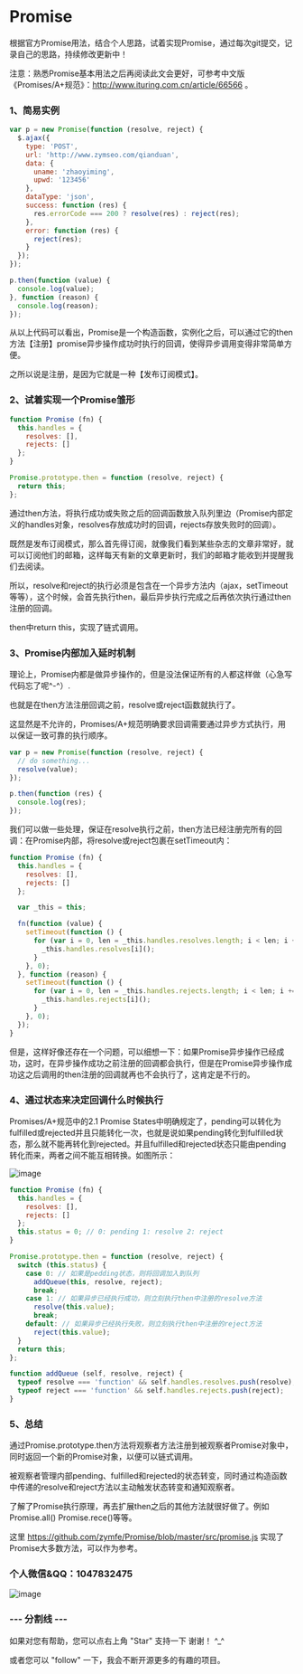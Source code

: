 # Promise

根据官方Promise用法，结合个人思路，试着实现Promise，通过每次git提交，记录自己的思路，持续修改更新中！

注意：熟悉Promise基本用法之后再阅读此文会更好，可参考中文版《Promises/A+规范》：http://www.ituring.com.cn/article/66566 。

### 1、简易实例
``` javascript
var p = new Promise(function (resolve, reject) {
  $.ajax({
    type: 'POST',
    url: 'http://www.zymseo.com/qianduan',
    data: {
      uname: 'zhaoyiming',
      upwd: '123456'
    },
    dataType: 'json',
    success: function (res) {
      res.errorCode === 200 ? resolve(res) : reject(res);
    },
    error: function (res) {
      reject(res);
    }
  });
});

p.then(function (value) {
  console.log(value);
}, function (reason) {
  console.log(reason);
});
```
从以上代码可以看出，Promise是一个构造函数，实例化之后，可以通过它的then方法【注册】promise异步操作成功时执行的回调，使得异步调用变得非常简单方便。

之所以说是注册，是因为它就是一种【发布订阅模式】。

### 2、试着实现一个Promise雏形
``` javascript
function Promise (fn) {
  this.handles = {
    resolves: [],
    rejects: []
  };
}

Promise.prototype.then = function (resolve, reject) {
  return this;
};
```
通过then方法，将执行成功或失败之后的回调函数放入队列里边（Promise内部定义的handles对象，resolves存放成功时的回调，rejects存放失败时的回调）。

既然是发布订阅模式，那么首先得订阅，就像我们看到某些杂志的文章非常好，就可以订阅他们的邮箱，这样每天有新的文章更新时，我们的邮箱才能收到并提醒我们去阅读。

所以，resolve和reject的执行必须是包含在一个异步方法内（ajax，setTimeout等等），这个时候，会首先执行then，最后异步执行完成之后再依次执行通过then注册的回调。

then中return this，实现了链式调用。

### 3、Promise内部加入延时机制

理论上，Promise内都是做异步操作的，但是没法保证所有的人都这样做（心急写代码忘了呢^-^）.

也就是在then方法注册回调之前，resolve或reject函数就执行了。

这显然是不允许的，Promises/A+规范明确要求回调需要通过异步方式执行，用以保证一致可靠的执行顺序。
``` javascript
var p = new Promise(function (resolve, reject) {
  // do something...
  resolve(value);
});

p.then(function (res) {
  console.log(res);
});
```
我们可以做一些处理，保证在resolve执行之前，then方法已经注册完所有的回调：在Promise内部，将resolve或reject包裹在setTimeout内：
``` javascript
function Promise (fn) {
  this.handles = {
    resolves: [],
    rejects: []
  };

  var _this = this;

  fn(function (value) {
    setTimeout(function () {
      for (var i = 0, len = _this.handles.resolves.length; i < len; i += 1) {
        _this.handles.resolves[i]();
      }
    }, 0);
  }, function (reason) {
    setTimeout(function () {
      for (var i = 0, len = _this.handles.rejects.length; i < len; i += 1) {
        _this.handles.rejects[i]();
      }
    }, 0);
  });
}
```
但是，这样好像还存在一个问题，可以细想一下：如果Promise异步操作已经成功，这时，在异步操作成功之前注册的回调都会执行，但是在Promise异步操作成功这之后调用的then注册的回调就再也不会执行了，这肯定是不行的。

### 4、通过状态来决定回调什么时候执行

Promises/A+规范中的2.1 Promise States中明确规定了，pending可以转化为fulfilled或rejected并且只能转化一次，也就是说如果pending转化到fulfilled状态，那么就不能再转化到rejected。并且fulfilled和rejected状态只能由pending转化而来，两者之间不能互相转换。如图所示：

![image](https://github.com/zymfe/Promise/blob/master/promise.png)
``` javascript
function Promise (fn) {
  this.handles = {
    resolves: [],
    rejects: []
  };
  this.status = 0; // 0: pending 1: resolve 2: reject
}

Promise.prototype.then = function (resolve, reject) {
  switch (this.status) {
    case 0: // 如果是pedding状态，则将回调加入到队列
      addQueue(this, resolve, reject);
      break;
    case 1: // 如果异步已经执行成功，则立刻执行then中注册的resolve方法
      resolve(this.value);
      break;
    default: // 如果异步已经执行失败，则立刻执行then中注册的reject方法
      reject(this.value);
  }
  return this;
};

function addQueue (self, resolve, reject) {
  typeof resolve === 'function' && self.handles.resolves.push(resolve);
  typeof reject === 'function' && self.handles.rejects.push(reject);
}
```
### 5、总结

通过Promise.prototype.then方法将观察者方法注册到被观察者Promise对象中，同时返回一个新的Promise对象，以便可以链式调用。

被观察者管理内部pending、fulfilled和rejected的状态转变，同时通过构造函数中传递的resolve和reject方法以主动触发状态转变和通知观察者。

了解了Promise执行原理，再去扩展then之后的其他方法就很好做了。例如Promise.all() Promise.rece()等等。

这里 https://github.com/zymfe/Promise/blob/master/src/promise.js 实现了Promise大多数方法，可以作为参考。

### 个人微信&QQ：1047832475

![image](https://github.com/zymfe/VueNode/blob/master/wechat.png)

### --- 分割线 ---

如果对您有帮助，您可以点右上角 "Star" 支持一下 谢谢！ ^_^

或者您可以 "follow" 一下，我会不断开源更多的有趣的项目。
